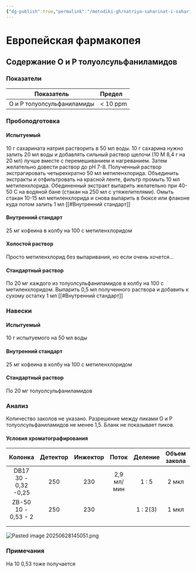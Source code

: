 ```yaml
---
{"dg-publish":true,"permalink":"/metodiki-gh/natriya-saharinat-i-saharin/natriya-saharinat-i-saharin/"}
---
```


# Европейская фармакопея

## Содержание О и Р толуолсульфаниламидов
### Показатели

|         Показатель         | Предел   |
| :------------------------: | :------- |
| О и Р толуолсульфаниламиды | < 10 ppm |
### Пробоподготовка

#### Испытуемый 
10 г сахарината натрия растворить в 50 мл воды.
10 г сахарина нужно залить 20 мл воды и добавлять сильный раствор щелочи (10 M 8,4 г на 20 мл) лучше вместе с перемешиванием и нагреванием. Затем желательно довести раствор до рН 7-8.
Полученный раствор экстрагировать четырехкратно 50 мл метиленхлорида. Объединить экстракты и отфильтровать на красной ленте, фильтр промыть 10 мл метиленхлорида. Обединенный экстракт выпарить желательно при 40-50 С на водяной бане (стакан на 250 мл с утяжелителями). Омыть стакан 10-15 мл метиленхлорида и снова выпарить в бюксе или флаконе куда потом залить 1 мл [[#Внутренний стандарт]]
#### Внутренний стандарт
25 мг кофеина в колбу на 100 с метиленхлоридом
#### Холостой  раствор
Просто метиленхлорид без выпаривания, но если очень хочется... 
#### Стандартный раствор
По 20 мг каждого из толуолсульфаниламидов в колбу на 100 с метиленхлоридом. Выпарить 0,5 мл  полученного раствора и добавить к сухому остатку 1 мл [[#Внутренний стандарт]]

### Навески

#### Испытуемый 
10 г испытуемого на 50 мл воды
#### Внутренний стандарт
25 мг кофеина в колбу на 100 с метиленхлоридом
#### Стандартный раствор
По 20 мг  толуолсульфаниламидов

### Анализ
Количество заколов не указано. Разрешение между пиками О и Р толуолсульфаниламидов не менее 1,5. Бланк не показывает пиков.
#### Условия хроматографирования

|         Колонка         | Детектор | Инжектор |   Поток    | Деление  | Объем закола |   Температуры    |
| :---------------------: | :------: | :------: | :--------: | :------: | :----------: | :--------------: |
| DB17<br>30 - 0,32 -0,25 |   250    |   230    | 2,9 мл/мин |  1 : 5   |    2 мкл     | 190 - 10 - 0<br> |
|   ZB-50 10 - 0,53 - 2   |   250    |   230    |            | 1 : 2(3) |    1 мкл     |    210 -10 -0    |
|                         |          |          |            |          |              |                  |
|                         |          |          |            |          |              |                  |

![Pasted image 20250628145051.png](/img/user/%D0%9C%D0%B5%D1%82%D0%BE%D0%B4%D0%B8%D0%BA%D0%B8%20%D0%93%D0%A5/%D0%9D%D0%B0%D1%82%D1%80%D0%B8%D1%8F%20%D1%81%D0%B0%D1%85%D0%B0%D1%80%D0%B8%D0%BD%D0%B0%D1%82%20%D0%B8%20%D1%81%D0%B0%D1%85%D0%B0%D1%80%D0%B8%D0%BD/Pasted%20image%2020250628145051.png)
### Примечания

На 10 0,53 тоже получается 